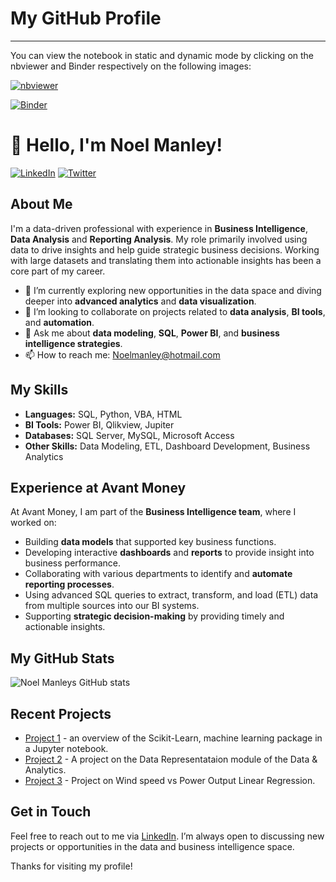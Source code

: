 # My GitHub Profile

***

You can view the notebook in static and dynamic mode by clicking on the nbviewer and Binder respectively on the following images:

[![nbviewer](https://raw.githubusercontent.com/jupyter/design/master/logos/Badges/nbviewer_badge.svg)](https://nbviewer.org/github/nmanley73/Machine_Learning_assessment/blob/main/scikit-learn.ipynb)

[![Binder](https://mybinder.org/badge_logo.svg)](https://mybinder.org/v2/gh/nmanley73/Machine_Learning_assessment.git/HEAD?labpath=scikit-learn.ipynb)

# 👋 Hello, I'm Noel Manley!

[![LinkedIn](https://img.shields.io/badge/LinkedIn-0077B5?style=for-the-badge&logo=linkedin&logoColor=white)](https://www.linkedin.com/in/noel-manley-09909740)
[![Twitter](https://img.shields.io/badge/Twitter-1DA1F2?style=for-the-badge&logo=twitter&logoColor=white)](https://twitter.com/yourprofile)

## About Me

I'm a data-driven professional with experience in **Business Intelligence**, **Data Analysis** and **Reporting Analysis**. My role primarily involved using data to drive insights and help guide strategic business decisions. Working with large datasets and translating them into actionable insights has been a core part of my career. 


- 🌱 I’m currently exploring new opportunities in the data space and diving deeper into **advanced analytics** and **data visualization**.
- 👯 I’m looking to collaborate on projects related to **data analysis**, **BI tools**, and **automation**.
- 💬 Ask me about **data modeling**, **SQL**, **Power BI**, and **business intelligence strategies**.
- 📫 How to reach me: Noelmanley@hotmail.com


## My Skills

- **Languages:** SQL, Python, VBA, HTML
- **BI Tools:** Power BI, Qlikview, Jupiter
- **Databases:** SQL Server, MySQL, Microsoft Access
- **Other Skills:** Data Modeling, ETL, Dashboard Development, Business Analytics

## Experience at Avant Money

At Avant Money, I am part of the **Business Intelligence team**, where I worked on:

- Building **data models** that supported key business functions.
- Developing interactive **dashboards** and **reports** to provide insight into business performance.
- Collaborating with various departments to identify and **automate reporting processes**.
- Using advanced SQL queries to extract, transform, and load (ETL) data from multiple sources into our BI systems.
- Supporting **strategic decision-making** by providing timely and actionable insights.

## My GitHub Stats

![Noel Manleys GitHub stats](https://github-readme-stats.vercel.app/api?username=nmanley73&show_icons=true&theme=radical)

## Recent Projects

- [Project 1](https://github.com/nmanley73/Machine_Learning_assessment) - an overview of the Scikit-Learn, machine learning package in a Jupyter notebook.
- [Project 2](https://github.com/nmanley73/data-representation-project) - A project on the Data Representataion module of the Data & Analytics.
- [Project 3](https://github.com/nmanley73/Project-Fundamentals) - Project on Wind speed vs Power Output Linear Regression.

## Get in Touch

Feel free to reach out to me via [LinkedIn](https://www.linkedin.com/in/noel-manley-09909740). I’m always open to discussing new projects or opportunities in the data and business intelligence space.

Thanks for visiting my profile!
